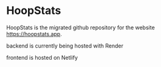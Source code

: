 # HoopStats
HoopStats is the migrated github repository for the website https://hoopstats.app.

backend is currently being hosted with Render

frontend is hosted on Netlify
